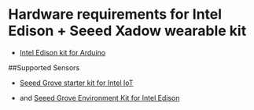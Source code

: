 # Hardware requirements for Intel Edison + Seeed Xadow wearable kit #

 - [Intel Edison kit for Arduino][1]

##Supported Sensors

- [Seeed Grove starter kit for Intel IoT][2]
- and [Seeed Grove Environment Kit for Intel Edison][3]

  [1]: http://www.intel.com/buy/us/en/product/emergingtechnologies/intel-edison-kit-462187
  [2]: http://www.seeedstudio.com/depot/Grove-starter-kit-plus-Intel-IoT-Edition-for-Intel-Galileo-Gen-2-and-Edison-p-1978.html?cPath=84_13
  [3]: http://www.seeedstudio.com/depot/Grove-Indoor-Environment-Kit-for-Intel-Edison-p-2427.html
